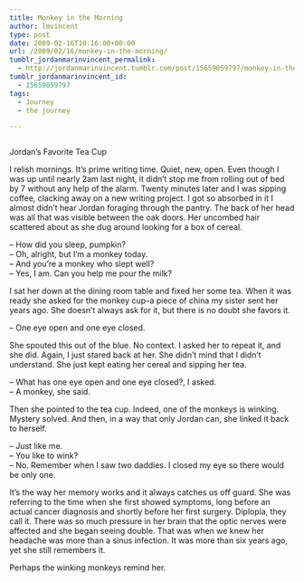 ```yaml
---
title: Monkey in the Morning
author: lmvincent
type: post
date: 2009-02-16T10:16:00+00:00
url: /2009/02/16/monkey-in-the-morning/
tumblr_jordanmarinvincent_permalink:
  - http://jordanmarinvincent.tumblr.com/post/15659059797/monkey-in-the-morning
tumblr_jordanmarinvincent_id:
  - 15659059797
tags:
  - Journey
  - the journey

---
```

<a href="http://www.flickr.com/photos/larryvincent/3284573987/" title="photo sharing" target="_blank" rel="noopener"><img src="http://farm4.static.flickr.com/3570/3284573987_5530421376_m.jpg" alt="" /></a>

Jordan&rsquo;s Favorite Tea Cup

I relish mornings. It&rsquo;s prime writing time. Quiet, new, open. Even though I was up until nearly 2am last night, it didn&rsquo;t stop me from rolling out of bed by 7 without any help of the alarm. Twenty minutes later and I was sipping coffee, clacking away on a new writing project. I got so absorbed in it I almost didn&rsquo;t hear Jordan foraging through the pantry. The back of her head was all that was visible between the oak doors. Her uncombed hair scattered about as she dug around looking for a box of cereal.

&ndash; How did you sleep, pumpkin?  
&ndash; Oh, alright, but I&rsquo;m a monkey today.  
&ndash; And you&rsquo;re a monkey who slept well?  
&ndash; Yes, I am. Can you help me pour the milk?

I sat her down at the dining room table and fixed her some tea. When it was ready she asked for the monkey cup&ndash;a piece of china my sister sent her years ago. She doesn&rsquo;t always ask for it, but there is no doubt she favors it. <a name="more"></a>

&ndash; One eye open and one eye closed.

She spouted this out of the blue. No context. I asked her to repeat it, and she did. Again, I just stared back at her. She didn&rsquo;t mind that I didn&rsquo;t understand. She just kept eating her cereal and sipping her tea.

&ndash; What has one eye open and one eye closed?, I asked.  
&ndash; A monkey, she said.

Then she pointed to the tea cup. Indeed, one of the monkeys is winking. Mystery solved. And then, in a way that only Jordan can, she linked it back to herself.

&ndash; Just like me.  
&ndash; You like to wink?  
&ndash; No. Remember when I saw two daddies. I closed my eye so there would be only one.

It&rsquo;s the way her memory works and it always catches us off guard. She was referring to the time when she first showed symptoms, long before an actual cancer diagnosis and shortly before her first surgery. Diplopia, they call it. There was so much pressure in her brain that the optic nerves were affected and she began seeing double. That was when we knew her headache was more than a sinus infection. It was more than six years ago, yet she still remembers it.

Perhaps the winking monkeys remind her.

<div class="blogger-post-footer">
  <img loading="lazy" width="1" height="1" src="https://blogger.googleusercontent.com/tracker/9039099668816362935-5415800947561773892?l=jordansjourney2.blogspot.com" alt="" />
</div>